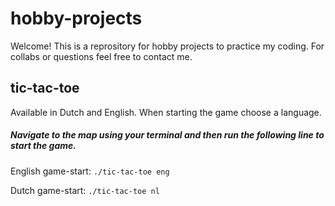 # hobby-projects

Welcome! This is a reprository for hobby projects to practice my coding. For collabs or questions feel free to contact me.

## tic-tac-toe

Available in Dutch and English. When starting the game choose a language.

##### Navigate to the map using your terminal and then run the following line to start the game.

English game-start: `./tic-tac-toe eng`

Dutch game-start: `./tic-tac-toe nl`
